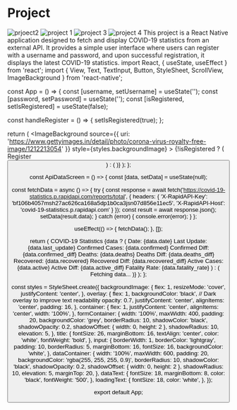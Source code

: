 # Project
![prjoect2](https://github.com/BijoyTS/Project/assets/169789934/55b7786b-1fd5-4032-9f09-ea7342214766)
![project 1](https://github.com/BijoyTS/Project/assets/169789934/89525ed0-c456-4213-be16-2e843bb9edda)
![project 3](https://github.com/BijoyTS/Project/assets/169789934/a32ca21d-4c1d-4c40-b39e-581ace39e188)
![project 4](https://github.com/BijoyTS/Project/assets/169789934/00323fb0-3bf7-45c4-bc95-4cf96e918846)
This project is a React Native application designed to fetch and display COVID-19 statistics from an external API. It provides a simple user interface where users can register with a username and password, and upon successful registration, it displays the latest COVID-19 statistics.
import React, { useState, useEffect } from 'react';
import { View, Text, TextInput, Button, StyleSheet, ScrollView, ImageBackground } from 'react-native';

const App = () => {
  const [username, setUsername] = useState('');
  const [password, setPassword] = useState('');
  const [isRegistered, setIsRegistered] = useState(false);

  const handleRegister = () => {
    setIsRegistered(true);
  };

  return (
    <ImageBackground 
      source={{ uri: 'https://www.gettyimages.in/detail/photo/corona-virus-royalty-free-image/1212213054' }} 
      style={styles.backgroundImage}
    >
      <View style={styles.overlay}>
        {!isRegistered ? (
          <View style={styles.formContainer}>
            <Text style={styles.title}>Register</Text>
            <TextInput
              style={styles.input}
              placeholder="Username"
              value={username}
              onChangeText={setUsername}
              placeholderTextColor="gray"
            />
            <TextInput
              style={styles.input}
              placeholder="Password"
              secureTextEntry
              value={password}
              onChangeText={setPassword}
              placeholderTextColor="gray"
            />
            <Button title="Register" onPress={handleRegister} color="dodgerblue" />
          </View>
        ) : (
          <ApiDataScreen />
        )}
      </View>
    </ImageBackground>
  );
};

const ApiDataScreen = () => {
  const [data, setData] = useState(null);

  const fetchData = async () => {
    try {
      const response = await fetch('https://covid-19-statistics.p.rapidapi.com/reports/total', {
        headers: {
          'X-RapidAPI-Key': 'bf106b4057msh27ac626ca168a5dp1b0ca3jsn07d856e11ec5',
          'X-RapidAPI-Host': 'covid-19-statistics.p.rapidapi.com'
        }
      });
      const result = await response.json();
      setData(result.data);
    } catch (error) {
      console.error(error);
    }
  };

  useEffect(() => {
    fetchData();
  }, []);

  return (
    <View style={styles.container}>
      <Text style={styles.title}>COVID-19 Statistics</Text>
      {data ? (
        <ScrollView style={styles.dataContainer}>
          <Text style={styles.dataText}>Date: {data.date}</Text>
          <Text style={styles.dataText}>Last Update: {data.last_update}</Text>
          <Text style={styles.dataText}>Confirmed Cases: {data.confirmed}</Text>
          <Text style={styles.dataText}>Confirmed Diff: {data.confirmed_diff}</Text>
          <Text style={styles.dataText}>Deaths: {data.deaths}</Text>
          <Text style={styles.dataText}>Deaths Diff: {data.deaths_diff}</Text>
          <Text style={styles.dataText}>Recovered: {data.recovered}</Text>
          <Text style={styles.dataText}>Recovered Diff: {data.recovered_diff}</Text>
          <Text style={styles.dataText}>Active Cases: {data.active}</Text>
          <Text style={styles.dataText}>Active Diff: {data.active_diff}</Text>
          <Text style={styles.dataText}>Fatality Rate: {data.fatality_rate}</Text>
        </ScrollView>
      ) : (
        <Text style={styles.loadingText}>Fetching data...</Text>
      )}
    </View>
  );
};

const styles = StyleSheet.create({
  backgroundImage: {
    flex: 1,
    resizeMode: 'cover',
    justifyContent: 'center',
  },
  overlay: {
    flex: 1,
    backgroundColor: 'black', // Dark overlay to improve text readability
    opacity: 0.7,
    justifyContent: 'center',
    alignItems: 'center',
    padding: 16,
  },
  container: {
    flex: 1,
    justifyContent: 'center',
    alignItems: 'center',
    width: '100%',
  },
  formContainer: {
    width: '100%',
    maxWidth: 400,
    padding: 20,
    backgroundColor: 'grey',
    borderRadius: 10,
    shadowColor: 'black',
    shadowOpacity: 0.2,
    shadowOffset: { width: 0, height: 2 },
    shadowRadius: 10,
    elevation: 5,
  },
  title: {
    fontSize: 26,
    marginBottom: 16,
    textAlign: 'center',
    color: 'white',
    fontWeight: 'bold',
  },
  input: {
    borderWidth: 1,
    borderColor: 'lightgray',
    padding: 10,
    borderRadius: 5,
    marginBottom: 16,
    fontSize: 16,
    backgroundColor: 'white',
  },
  dataContainer: {
    width: '100%',
    maxWidth: 600,
    padding: 20,
    backgroundColor: 'rgba(255, 255, 255, 0.9)',
    borderRadius: 10,
    shadowColor: 'black',
    shadowOpacity: 0.2,
    shadowOffset: { width: 0, height: 2 },
    shadowRadius: 10,
    elevation: 5,
    marginTop: 20,
  },
  dataText: {
    fontSize: 18,
    marginBottom: 8,
    color: 'black',
    fontWeight: '500',
  },
  loadingText: {
    fontSize: 18,
    color: 'white',
  },
});

export default App;
